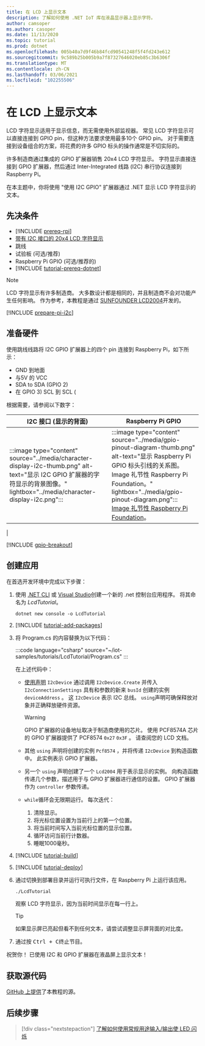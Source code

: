 ```yaml
---
title: 在 LCD 上显示文本
description: 了解如何使用 .NET IoT 库在液晶显示器上显示字符。
author: camsoper
ms.author: casoper
ms.date: 11/13/2020
ms.topic: tutorial
ms.prod: dotnet
ms.openlocfilehash: 005b40a7d9f46b84fcd90541248f5f4fd243e612
ms.sourcegitcommit: 9c589b25b005b9a7f87327646020eb85c3b6306f
ms.translationtype: MT
ms.contentlocale: zh-CN
ms.lasthandoff: 03/06/2021
ms.locfileid: "102255506"
---
```

<!--markdownlint-disable DOCSMD011 -->
# <a name="display-text-on-an-lcd"></a>在 LCD 上显示文本

LCD 字符显示适用于显示信息，而无需使用外部监视器。 常见 LCD 字符显示可以直接连接到 GPIO pin，但这种方法要求使用最多10个 GPIO pin。 对于需要连接到设备组合的方案，将花费的许多 GPIO 标头的操作通常是不切实际的。

许多制造商通过集成的 GPIO 扩展器销售 20x4 LCD 字符显示。 字符显示直接连接到 GPIO 扩展器，然后通过 Inter-Integrated 线路 (I2C) 串行协议连接到 Raspberry Pi。

在本主题中，你将使用 "使用 I2C GPIO" 扩展器通过 .NET 显示 LCD 字符显示的文本。

## <a name="prerequisites"></a>先决条件

- [!INCLUDE [prereq-rpi](../includes/prereq-rpi.md)]
- [带有 I2C 接口的 20x4 LCD 字符显示](https://www.bing.com/images/search?q=20x4+lcd+display+with+i2c)
- 跳线
- 试验板 (可选/推荐) 
- Raspberry Pi GPIO (可选/推荐的) 
- [!INCLUDE [tutorial-prereq-dotnet](../includes/tutorial-prereq-dotnet.md)]

> [!NOTE]
> LCD 字符显示有许多制造商。 大多数设计都是相同的，并且制造商不会对功能产生任何影响。 作为参考，本教程是通过 [SUNFOUNDER LCD2004](https://www.sunfounder.com/lcd2004-module.html)开发的。

[!INCLUDE [prepare-pi-i2c](../includes/prepare-pi-i2c.md)]

## <a name="prepare-the-hardware"></a>准备硬件

使用跳线线路将 I2C GPIO 扩展器上的四个 pin 连接到 Raspberry Pi，如下所示：

- GND 到地面
- 与5V 的 VCC
- SDA to SDA (GPIO 2) 
- 在 GPIO 3) SCL 到 SCL (

根据需要，请参阅以下数字：

| I2C 接口 (显示的背面)  | Raspberry Pi GPIO |
|---------------------------------|-------------------|
| :::image type="content" source="../media/character-display-i2c-thumb.png" alt-text="显示 I2C GPIO 扩展器的字符显示的背景图像。" lightbox="../media/character-display-i2c.png"::: | :::image type="content" source="../media/gpio-pinout-diagram-thumb.png" alt-text="显示 Raspberry Pi GPIO 标头引线的关系图。Image 礼节性 Raspberry Pi Foundation。" lightbox="../media/gpio-pinout-diagram.png":::<br />[Image 礼节性 Raspberry Pi Foundation](https://www.raspberrypi.org/documentation/usage/gpio/)。
 |

[!INCLUDE [gpio-breakout](../includes/gpio-breakout.md)]

## <a name="create-the-app"></a>创建应用

在首选开发环境中完成以下步骤：

1. 使用 [.NET CLI](../../core/tools/dotnet-new.md) 或 [Visual Studio](../../core/tutorials/with-visual-studio.md)创建一个新的 .net 控制台应用程序。 将其命名为 *LcdTutorial*。

    ```dotnetcli
    dotnet new console -o LcdTutorial
    ```

1. [!INCLUDE [tutorial-add-packages](../includes/tutorial-add-packages.md)]
1. 将 Program.cs 的内容替换为以下代码：

    :::code language="csharp" source="~/iot-samples/tutorials/LcdTutorial/Program.cs" :::

    在上述代码中：

    - [使用声明](../../csharp/whats-new/csharp-8.md#using-declarations) `I2cDevice` 通过调用 `I2cDevice.Create` 并传入 `I2cConnectionSettings` 具有和参数的新来 `busId` 创建的实例 `deviceAddress` 。 这 `I2cDevice` 表示 I2C 总线。 `using`声明可确保释放对象并正确释放硬件资源。

        > [!WARNING]
        > GPIO 扩展器的设备地址取决于制造商使用的芯片。 使用 PCF8574A 芯片的 GPIO 扩展器提供了 PCF8574 `0x27` `0x3F` 。 请查阅您的 LCD 文档。

    - 其他 `using` 声明将创建的实例 `Pcf8574` ，并将传递 `I2cDevice` 到构造函数中。 此实例表示 GPIO 扩展器。
    - 另一个 `using` 声明创建了一个 `Lcd2004` 用于表示显示的实例。 向构造函数传递几个参数，描述用于与 GPIO 扩展器进行通信的设置。 GPIO 扩展器作为 `controller` 参数传递。
    - `while`循环会无限期运行。 每次迭代：
        1. 清除显示。
        1. 将光标位置设置为当前行上的第一个位置。
        1. 将当前时间写入当前光标位置的显示位置。
        1. 循环访问当前行计数器。
        1. 睡眠1000毫秒。

1. [!INCLUDE [tutorial-build](../includes/tutorial-build.md)]
1. [!INCLUDE [tutorial-deploy](../includes/tutorial-deploy.md)]
1. 通过切换到部署目录并运行可执行文件，在 Raspberry Pi 上运行该应用。

    ```bash
    ./LcdTutorial
    ```

    观察 LCD 字符显示，因为当前时间显示在每一行上。

    > [!TIP]
    > 如果显示屏已亮起但看不到任何文本，请尝试调整显示屏背面的对比度。

1. 通过按 <kbd>Ctrl + C</kbd>终止节目。

祝贺你！ 已使用 I2C 和 GPIO 扩展器在液晶屏上显示文本！

## <a name="get-the-source-code"></a>获取源代码

[GitHub 上提供](https://github.com/MicrosoftDocs/dotnet-iot-assets/tree/master/tutorials/LcdTutorial)了本教程的源。

## <a name="next-steps"></a>后续步骤

> [!div class="nextstepaction"]
> [了解如何使用常规用途输入/输出使 LED 闪烁](../tutorials/blink-led.md)
